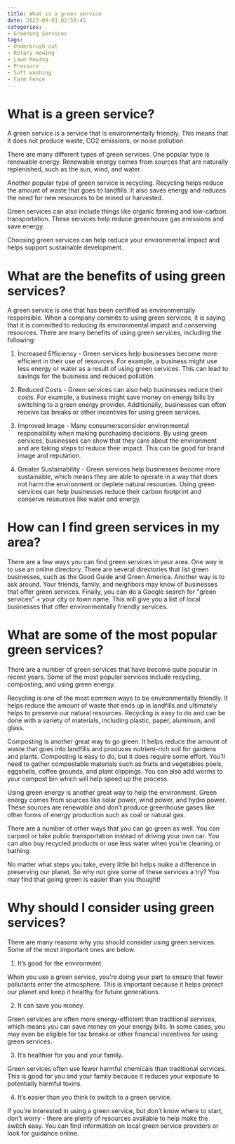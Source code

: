 ```yaml
---
title: What is a green service 
date: 2022-09-01 02:59:45
categories:
- Greening Services
tags:
- Underbrush cut
- Rotary mowing
- Lawn Mowing
- Pressure
- Soft washing
- Farm Fence
---
```



#  What is a green service? 

A green service is a service that is environmentally friendly. This means that it does not produce waste, CO2 emissions, or noise pollution.

There are many different types of green services. One popular type is renewable energy. Renewable energy comes from sources that are naturally replenished, such as the sun, wind, and water. 

Another popular type of green service is recycling. Recycling helps reduce the amount of waste that goes to landfills. It also saves energy and reduces the need for new resources to be mined or harvested. 

Green services can also include things like organic farming and low-carbon transportation. These services help reduce greenhouse gas emissions and save energy.

Choosing green services can help reduce your environmental impact and helps support sustainable development.

#  What are the benefits of using green services? 

A green service is one that has been certified as environmentally responsible. When a company commits to using green services, it is saying that it is committed to reducing its environmental impact and conserving resources. There are many benefits of using green services, including the following:

1) Increased Efficiency - Green services help businesses become more efficient in their use of resources. For example, a business might use less energy or water as a result of using green services. This can lead to savings for the business and reduced pollution.

2) Reduced Costs - Green services can also help businesses reduce their costs. For example, a business might save money on energy bills by switching to a green energy provider. Additionally, businesses can often receive tax breaks or other incentives for using green services.

3) Improved Image - Many consumersconsider environmental responsibility when making purchasing decisions. By using green services, businesses can show that they care about the environment and are taking steps to reduce their impact. This can be good for brand image and reputation.

4) Greater Sustainability - Green services help businesses become more sustainable, which means they are able to operate in a way that does not harm the environment or deplete natural resources. Using green services can help businesses reduce their carbon footprint and conserve resources like water and energy.

#  How can I find green services in my area? 

There are a few ways you can find green services in your area. One way is to use an online directory. There are several directories that list green businesses, such as the Good Guide and Green America. Another way is to ask around. Your friends, family, and neighbors may know of businesses that offer green services. Finally, you can do a Google search for "green services" + your city or town name. This will give you a list of local businesses that offer environmentally friendly services.

#  What are some of the most popular green services? 

There are a number of green services that have become quite popular in recent years. Some of the most popular services include recycling, composting, and using green energy. 

Recycling is one of the most common ways to be environmentally friendly. It helps reduce the amount of waste that ends up in landfills and ultimately helps to preserve our natural resources. Recycling is easy to do and can be done with a variety of materials, including plastic, paper, aluminum, and glass. 

Composting is another great way to go green. It helps reduce the amount of waste that goes into landfills and produces nutrient-rich soil for gardens and plants. Composting is easy to do, but it does require some effort. You’ll need to gather compostable materials such as fruits and vegetables peels, eggshells, coffee grounds, and plant clippings. You can also add worms to your compost bin which will help speed up the process. 

Using green energy is another great way to help the environment. Green energy comes from sources like solar power, wind power, and hydro power. These sources are renewable and don’t produce greenhouse gases like other forms of energy production such as coal or natural gas. 

There are a number of other ways that you can go green as well. You can carpool or take public transportation instead of driving your own car. You can also buy recycled products or use less water when you’re cleaning or bathing. 

No matter what steps you take, every little bit helps make a difference in preserving our planet. So why not give some of these services a try? You may find that going green is easier than you thought!

#  Why should I consider using green services?

There are many reasons why you should consider using green services. Some of the most important ones are below.

1) It’s good for the environment.

When you use a green service, you’re doing your part to ensure that fewer pollutants enter the atmosphere. This is important because it helps protect our planet and keep it healthy for future generations.

2) It can save you money.

Green services are often more energy-efficient than traditional services, which means you can save money on your energy bills. In some cases, you may even be eligible for tax breaks or other financial incentives for using green services.

3) It’s healthier for you and your family.

Green services often use fewer harmful chemicals than traditional services. This is good for you and your family because it reduces your exposure to potentially harmful toxins.

4) It’s easier than you think to switch to a green service.

If you’re interested in using a green service, but don’t know where to start, don’t worry - there are plenty of resources available to help make the switch easy. You can find information on local green service providers or look for guidance online.